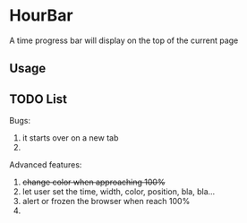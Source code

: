 # HourBar
A time progress bar will display on the top of the current page 


## Usage


## TODO List

Bugs:

1. it starts over on a new tab
2. 

Advanced features:

1. ~~change color when approaching 100%~~
2. let user set the time, width, color, position, bla, bla...
3. alert or frozen the browser when reach 100%
4. 

